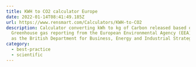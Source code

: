 ```yaml
---
title: KWH to CO2 calculator Europe
date: 2022-01-14T08:41:49.185Z
url: https://www.rensmart.com/Calculators/KWH-to-CO2
description: Calculator converting kWh to kg of Carbon released based on
  Greenhouse gas reporting from the European Environmental Agency (EEA) as well
  as the British Department for Business, Energy and Industrial Strategy
category:
  - best-practice
  - scientific
---
```

